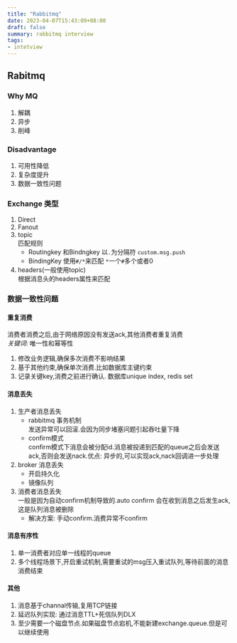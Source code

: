 ```yaml
---
title: "Rabbitmq"
date: 2023-04-07T15:43:09+08:00
draft: false
summary: rabbitmq interview
tags:
- intetview
---
```


## Rabitmq

### Why MQ
1. 解耦
2. 异步
3. 削峰

###  Disadvantage
1. 可用性降低
2. 复杂度提升
3. 数据一致性问题

### Exchange 类型
1. Direct
2. Fanout
3. topic  
    匹配规则 
   - Routingkey 和Bindngkey 以`.`为分隔符 `custom.msg.push`
   - BindingKey 使用`#/*`来匹配 `*`一个`#`多个或者0
4. headers(一般使用topic)  
   根据消息头的headers属性来匹配


### 数据一致性问题
#### 重复消费
消费者消费之后,由于网络原因没有发送ack,其他消费者重复消费  
*关键词*: 唯一性和幂等性
1. 修改业务逻辑,确保多次消费不影响结果
2. 基于其他约束,确保单次消费.比如数据库主键约束
3. 记录关键key,消费之前进行确认. 数据库unique index, redis set

#### 消息丢失
1. 生产者消息丢失
   - rabbitmq 事务机制  
     发送异常可以回滚.会因为同步堵塞问题引起吞吐量下降
   - confirm模式  
    confirm模式下消息会被分配id.消息被投递到匹配的queue之后会发送ack,否则会发送nack.优点: 异步的,可以实现ack,nack回调进一步处理
2. broker 消息丢失
   - 开启持久化
   - 镜像队列
3. 消费者消息丢失  
   一般是因为自动confirm机制导致的.auto confirm 会在收到消息之后发生ack,这是队列消息被删除
   - 解决方案: 手动confirm.消费异常不confirm
#### 消息有序性
1. 单一消费者对应单一线程的queue
2. 多个线程场景下,开启重试机制,需要重试的msg压入重试队列,等待前面的消息消费结束

#### 其他
1. 消息基于channal传输,复用TCP链接
2. 延迟队列实现: 通过消息TTL+死信队列DLX
3. 至少需要一个磁盘节点.如果磁盘节点宕机,不能新建exchange.queue.但是可以继续使用